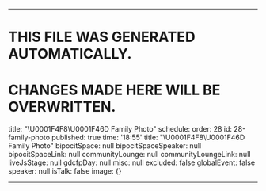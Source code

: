 ----

# THIS FILE WAS GENERATED AUTOMATICALLY.
# CHANGES MADE HERE WILL BE OVERWRITTEN.

title: "\U0001F4F8\U0001F46D Family Photo"
schedule:
  order: 28
  id: 28-family-photo
  published: true
  time: '18:55'
  title: "\U0001F4F8\U0001F46D Family Photo"
  bipocitSpace: null
  bipocitSpaceSpeaker: null
  bipocitSpaceLink: null
  communityLounge: null
  communityLoungeLink: null
  liveJsStage: null
  gdcfpDay: null
  misc: null
  excluded: false
  globalEvent: false
  speaker: null
  isTalk: false
  image: {}

----

